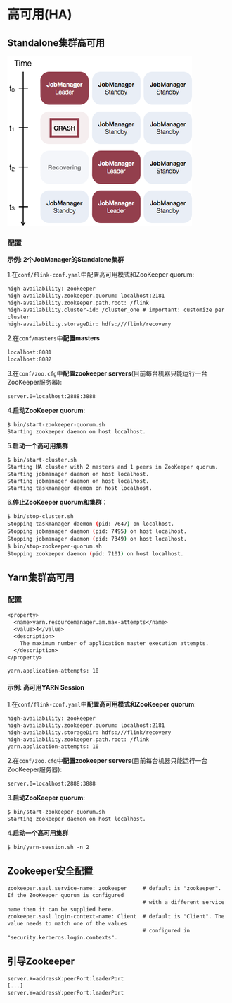 # 高可用\(HA\)

## Standalone集群高可用

![](../.gitbook/assets/jobmanager_ha_overview.png)

### 配置

**示例: 2个JobManager的Standalone集群**

1.在`conf/flink-conf.yaml`中配置高可用模式和ZooKeeper quorum:

```text
high-availability: zookeeper
high-availability.zookeeper.quorum: localhost:2181
high-availability.zookeeper.path.root: /flink
high-availability.cluster-id: /cluster_one # important: customize per cluster
high-availability.storageDir: hdfs:///flink/recovery
```

2.在`conf/masters`中**配置masters**

```text
localhost:8081
localhost:8082
```

3.在`conf/zoo.cfg`中**配置zookeeper servers**\(目前每台机器只能运行一台ZooKeeper服务器\):

```text
server.0=localhost:2888:3888
```

4.**启动ZooKeeper quorum**:

```text
$ bin/start-zookeeper-quorum.sh
Starting zookeeper daemon on host localhost.
```

5.**启动一个高可用集群**

```text
$ bin/start-cluster.sh
Starting HA cluster with 2 masters and 1 peers in ZooKeeper quorum.
Starting jobmanager daemon on host localhost.
Starting jobmanager daemon on host localhost.
Starting taskmanager daemon on host localhost.
```

6.**停止ZooKeeper quorum和集群：**

```bash
$ bin/stop-cluster.sh
Stopping taskmanager daemon (pid: 7647) on localhost.
Stopping jobmanager daemon (pid: 7495) on host localhost.
Stopping jobmanager daemon (pid: 7349) on host localhost.
$ bin/stop-zookeeper-quorum.sh
Stopping zookeeper daemon (pid: 7101) on host localhost.
```

## Yarn集群高可用

### 配置

```markup
<property>
  <name>yarn.resourcemanager.am.max-attempts</name>
  <value>4</value>
  <description>
    The maximum number of application master execution attempts.
  </description>
</property>
```

```text
yarn.application-attempts: 10
```

#### **示例: 高可用YARN Session**

1.在`conf/flink-conf.yaml`中**配置高可用模式和ZooKeeper quorum**:

```text
high-availability: zookeeper
high-availability.zookeeper.quorum: localhost:2181
high-availability.storageDir: hdfs:///flink/recovery
high-availability.zookeeper.path.root: /flink
yarn.application-attempts: 10
```

2.在`conf/zoo.cfg`中**配置zookeeper servers**\(目前每台机器只能运行一台ZooKeeper服务器\):

```text
server.0=localhost:2888:3888
```

3.**启动ZooKeeper quorum**:

```text
$ bin/start-zookeeper-quorum.sh
Starting zookeeper daemon on host localhost.
```

4.**启动一个高可用集群**

```text
$ bin/yarn-session.sh -n 2
```

## Zookeeper安全配置

```text
zookeeper.sasl.service-name: zookeeper     # default is "zookeeper". If the ZooKeeper quorum is configured
                                           # with a different service name then it can be supplied here.
zookeeper.sasl.login-context-name: Client  # default is "Client". The value needs to match one of the values
                                           # configured in "security.kerberos.login.contexts".
```

## 引导Zookeeper

```text
server.X=addressX:peerPort:leaderPort
[...]
server.Y=addressY:peerPort:leaderPort
```

